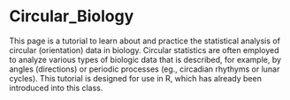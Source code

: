 # Circular_Biology
This page is a tutorial to learn about and practice the statistical analysis of circular (orientation) data in biology.  Circular statistics are often employed to analyze various types of biologic data that is described, for example, by angles (directions) or periodic processes (eg., circadian rhythyms or lunar cycles).  This tutorial is designed for use in R, which has already been introduced into this class.
